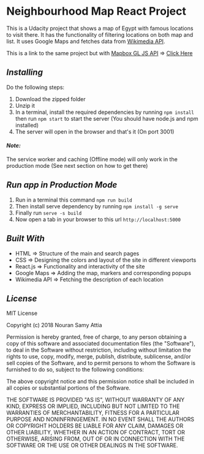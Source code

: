 # Neighbourhood Map React Project
This is a Udacity project that shows a map of Egypt with famous locations to visit there. It has the functionality of filtering locations on both map and list. It uses Google Maps and fetches data from [Wikimedia API](https://www.mediawiki.org/wiki/API:Main_page).

This is a link to the same project but with [Mapbox GL JS API](https://www.mapbox.com/mapbox-gl-js/api/#map#setzoomhttps://www.mapbox.com/mapbox-gl-js/api/#map#setzoom) => [Click Here](https://github.com/Nouran96/Neighbourhood-Map-Project)

## _Installing_
Do the following steps:
1. Download the zipped folder
2. Unzip it
3. In a terminal, install the required dependencies by running `npm install` then run `npm start` to start the server (You should have node.js and npm installed)
4. The server will open in the browser and that's it (On port 3001)

#### _Note:_ 
The service worker and caching (Offline mode) will only work in the production mode (See next section on how to get there)

## _Run app in Production Mode_
1. Run in a terminal this command `npm run build`
2. Then install serve dependency by running `npm install -g serve`
3. Finally run `serve -s build`
4. Now open a tab in your browser to this url `http://localhost:5000`

## _Built With_
- HTML => Structure of the main and search pages
- CSS => Designing the colors and layout of the site in different viewports
- React.js => Functionality and interactivity of the site
- Google Maps => Adding the map, markers and corresponding popups
- Wikimedia API => Fetching the description of each location

## _License_
MIT License

Copyright (c) 2018 Nouran Samy Attia

Permission is hereby granted, free of charge, to any person obtaining a copy of this software and associated documentation files (the "Software"), to deal in the Software without restriction, including without limitation the rights to use, copy, modify, merge, publish, distribute, sublicense, and/or sell copies of the Software, and to permit persons to whom the Software is furnished to do so, subject to the following conditions:

The above copyright notice and this permission notice shall be included in all copies or substantial portions of the Software.

THE SOFTWARE IS PROVIDED "AS IS", WITHOUT WARRANTY OF ANY KIND, EXPRESS OR IMPLIED, INCLUDING BUT NOT LIMITED TO THE WARRANTIES OF MERCHANTABILITY, FITNESS FOR A PARTICULAR PURPOSE AND NONINFRINGEMENT. IN NO EVENT SHALL THE AUTHORS OR COPYRIGHT HOLDERS BE LIABLE FOR ANY CLAIM, DAMAGES OR OTHER LIABILITY, WHETHER IN AN ACTION OF CONTRACT, TORT OR OTHERWISE, ARISING FROM, OUT OF OR IN CONNECTION WITH THE SOFTWARE OR THE USE OR OTHER DEALINGS IN THE SOFTWARE.